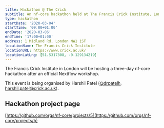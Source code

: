 ```yaml
---
title: Hackathon @ The Crick
subtitle: An nf-core hackathon held at The Francis Crick Institute, London
type: hackathon
startDate: '2020-03-04'
startTime: '09:00+01:00'
endDate: '2020-03-06'
endTime: '17:00+01:00'
address: 1 Midland Rd, London NW1 1ST
locationName: The Francis Crick Institute
locationURL: https://www.crick.ac.uk/
locationLatLng: [51.5317308, -0.129134219]
---
```


The Francis Crick Institute in London will be hosting a three-day
nf-core hackathon after an official Nextflow workshop.

This event is being organised by Harshil Patel ([@drpatelh](https://github.com/drpatelh),
[harshil.patel@crick.ac.uk](mailto:harshil.patel@crick.ac.uk)).

## Hackathon project page

[https://github.com/orgs/nf-core/projects/5](https://github.com/orgs/nf-core/projects/5)
